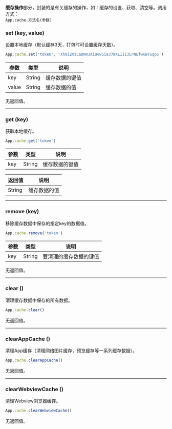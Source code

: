 **缓存操作**部分，封装的是有关缓存的操作，如：缓存的设置、获取、清空等。调用方式：<br/>
`App.cache.方法名(参数)`

### set (key, value)

设置本地缓存（默认缓存3天，打包时可设置缓存天数）。

``` js
App.cache.set('token', 'Xh9iZmzLaDNRJAiUvw5ia37WXLIi13LPNEfwKWTGqpS')
```

|  参数  |  类型  |  说明  |
|-------|-------|-------|
| <span class="prop-key" style="white-space:nowrap;">key</span> | <span class="type type-string">String</span> | 缓存数据的键值 |
| <span class="prop-key" style="white-space:nowrap;">value</span> | <span class="type type-string">String</span> | 缓存数据的值 |

无返回值。


---


### get (key)

获取本地缓存。

``` js
App.cache.get('token')
```

|  参数  |  类型  |  说明  |
|-------|-------|-------|
| <span class="prop-key" style="white-space:nowrap;">key</span> | <span class="type type-string">String</span> | 缓存数据的键值 |

|  返回值  |  说明  |
|-------|-------|
| <span class="type type-string">String</span> | 缓存数据的值 |


---


### remove (key)

移除缓存数据中保存的指定key的数据值。

``` js
App.cache.remove('token')
```

|  参数  |  类型  |  说明  |
|-------|-------|-------|
| <span class="prop-key" style="white-space:nowrap;">key</span> | <span class="type type-string">String</span> | 要清理的缓存数据的键值 |

无返回值。


---


### clear ()

清理缓存数据中保存的所有数据。

``` js
App.cache.clear()
```

无返回值。


---


### clearAppCache ()

清理App缓存（清理网络图片缓存，预览缓存等一系列缓存数据）。

``` js
App.cache.clearAppCache()
```

无返回值。


---


### clearWebviewCache ()

清理Webview浏览器缓存。

``` js
App.cache.clearWebviewCache()
```

无返回值。